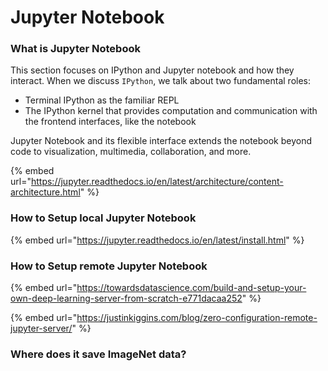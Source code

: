 # Jupyter Notebook

### What is  Jupyter Notebook

This section focuses on IPython and Jupyter notebook and how they interact. When we discuss `IPython`, we talk about two fundamental roles:

* Terminal IPython as the familiar REPL
* The IPython kernel that provides computation and communication with the frontend interfaces, like the notebook

Jupyter Notebook and its flexible interface extends the notebook beyond code to visualization, multimedia, collaboration, and more.  


{% embed url="https://jupyter.readthedocs.io/en/latest/architecture/content-architecture.html" %}



### How to Setup local Jupyter Notebook

{% embed url="https://jupyter.readthedocs.io/en/latest/install.html" %}



### How to Setup remote Jupyter Notebook

{% embed url="https://towardsdatascience.com/build-and-setup-your-own-deep-learning-server-from-scratch-e771dacaa252" %}

{% embed url="https://justinkiggins.com/blog/zero-configuration-remote-jupyter-server/" %}

### Where does it save ImageNet data?

